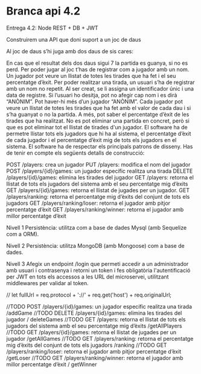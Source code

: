 # Branca api 4.2

Entrega 4.2: Node REST + DB + JWT

Construirem una API que doni suport a un joc de daus

Al joc de daus s’hi juga amb dos daus de sis cares:

En cas que el resultat dels dos daus sigui 7 la partida es guanya, si no es perd.
Per poder jugar al joc t’has de registrar com a jugador amb un nom. Un jugador pot veure un llistat de totes les tirades que ha fet i el seu percentatge d’èxit.
Per poder realitzar una tirada, un usuari s’ha de registrar amb un nom no repetit. Al ser creat, se li assigna un identificador únic i una data de registre.
Si l’usuari ho desitja, pot no afegir cap nom i es dirà “ANÒNIM”. Pot haver-hi més d’un jugador “ANÒNIM”.
Cada jugador pot veure un llistat de totes les tirades que ha fet amb el valor de cada dau i si s’ha guanyat o no la partida. A més, pot saber el percentatge d’èxit de les tirades que ha realitzat.
No es pot eliminar una partida en concret, però si que es pot eliminar tot el llistat de tirades d'un jugador. El software ha de permetre llistar tots els jugadors que hi ha al sistema, el percentatge d’èxit de cada jugador i el percentatge d’èxit mig de tots els jugadors en el sistema.
El software ha de respectar els principals patrons de disseny.
Has de tenir en compte els següents detalls de construcció:

POST /players: crea un jugador
PUT /players: modifica el nom del jugador
POST /players/{id}/games: un jugador específic realitza una tirada
DELETE /players/{id}/games: elimina les tirades del jugador
GET /players: retorna el llistat de tots els jugadors del sistema amb el seu percentatge mig d’èxits
GET /players/{id}/games: retorna el llistat de jugades per un jugador.
GET /players/ranking: retorna el percentatge mig d’èxits del conjunt de tots els jugadors
GET /players/ranking/loser: retorna el jugador amb pitjor percentatge d’èxit
GET /players/ranking/winner: retorna el jugador amb millor percentatge d’èxit

Nivell 1
Persistència: utilitza com a base de dades Mysql (amb Sequelize com a ORM).

Nivell 2
Persistència: utilitza MongoDB (amb Mongoose) com a base de dades.

Nivell 3
Afegix un endpoint /login que permeti accedir a un administrador amb usuari i contrasenya i retorni un token i fes obligatòria l'autentificació per JWT en tots els accessos a les URL del microservei, utilitzant middlewares per validar al token.

// let fullUrl = req.protocol + '://' + req.get('host') + req.originalUrl;

//TODO POST /players/{id}/games: un jugador específic realitza una tirada /addGame
//TODO DELETE /players/{id}/games: elimina les tirades del jugador / deleteGames
//TODO GET /players: retorna el llistat de tots els jugadors del sistema amb el seu percentatge mig d’èxits /getAllPlayers
//TODO GET /players/{id}/games: retorna el llistat de jugades per un jugador /getAllGames
//TODO GET /players/ranking: retorna el percentatge mig d’èxits del conjunt de tots els jugadors /ranking
//TODO GET /players/ranking/loser: retorna el jugador amb pitjor percentatge d’èxit /getLoser
//TODO GET /players/ranking/winner: retorna el jugador amb millor percentatge d’èxit / getWinner


